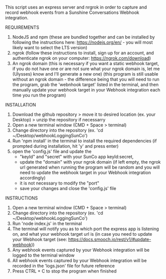 
This script uses an express server and nrgrok in order to capture and record webhook events from a Sunshine Conversations Webhook integration.

REQUIREMENTS
1. NodeJS and npm 
    (these are bundled together and can be installed by following the instructions here: https://nodejs.org/en/ - you will most likely want to select the LTS version)
2. ngrok
    (follow these instructions to install, sign up for an account, and authenticate ngrok on your computer: https://ngrok.com/download)
3. An ngrok domain 
    (this is necessary if you want a static webhook target, if you do not have one or are not sure what your ngrok domain is, let me (Ulysses) know and I'll generate a new one) 
    (this program is still usable without an ngrok domain - the difference being that you will need to run the program, grab the 'webnhook target' listed in the terminal, and then manually update your webhook target in your Webhook integration each time you run the program)

INSTALLATION
1. Download the github repository > move it to desired location (ex. your Desktop) > unzip the repository if necessarry
2. Open a new terminal window (CMD + Space > terminal)
3. Change directory into the repository (ex. 'cd ~/Desktop/webhookLoggingSunCo')
4. Run 'npm install' in the terminal to install the required dependencies (if prompted during installation, hit 'y' and press enter)
5. open the 'config.js' file and update the 
    - "keyId" and "secret" with your SunCo app keyId:secret, 
    - update the "domain" with your ngrok domain (if left empty, the ngrok url generated when running the program will be random and you will need to update the webhook target in your Webhook integration accordingly)
    - it is not necessary to modify the "port"
    - save your changes and close the 'config.js' file

INSTRUCTIONS
1. Open a new terminal window (CMD + Space > terminal)
2. Change directory into the repository (ex. 'cd ~/Desktop/webhookLoggingSunCo')
3. Run 'node index.js' in the terminal
4. The terminal will notify you as to which port the express app is listening on, and what your webhook target url is (in case you need to update your Webhook target (see: https://docs.smooch.io/rest/v1/#update-webhook))
5. Any webhook events captured by your Webhook integration will be logged to the terminal window
6. All webhook events captured by your Webhook integration will be recorded in the 'logs.json' file for future reference
7. Press CTRL + C to stop the program when finished
